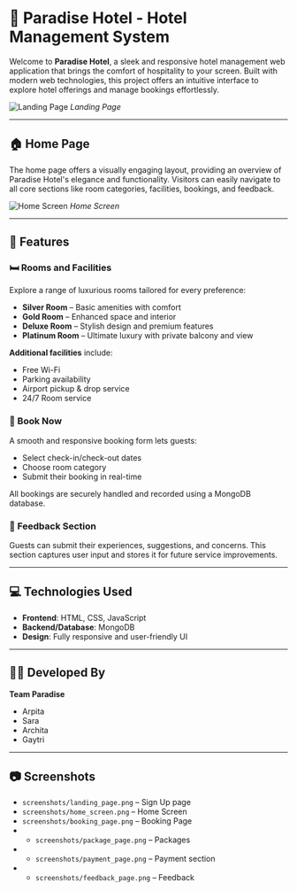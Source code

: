 # 🌴 Paradise Hotel - Hotel Management System

Welcome to **Paradise Hotel**, a sleek and responsive hotel management web application that brings the comfort of hospitality to your screen. Built with modern web technologies, this project offers an intuitive interface to explore hotel offerings and manage bookings effortlessly.

![Landing Page](screenshots/landing_page.png)
*Landing Page*

---

## 🏠 Home Page

The home page offers a visually engaging layout, providing an overview of Paradise Hotel's elegance and functionality. Visitors can easily navigate to all core sections like room categories, facilities, bookings, and feedback.

![Home Screen](screenshots/home_screen.png)
*Home Screen*

---

## 🔑 Features

### 🛏️ Rooms and Facilities
Explore a range of luxurious rooms tailored for every preference:
- **Silver Room** – Basic amenities with comfort
- **Gold Room** – Enhanced space and interior
- **Deluxe Room** – Stylish design and premium features
- **Platinum Room** – Ultimate luxury with private balcony and view

**Additional facilities** include:
- Free Wi-Fi  
- Parking availability  
- Airport pickup & drop service  
- 24/7 Room service  

### 📅 Book Now
A smooth and responsive booking form lets guests:
- Select check-in/check-out dates
- Choose room category
- Submit their booking in real-time

All bookings are securely handled and recorded using a MongoDB database.

### 💬 Feedback Section
Guests can submit their experiences, suggestions, and concerns. This section captures user input and stores it for future service improvements.

---

## 💻 Technologies Used

- **Frontend**: HTML, CSS, JavaScript  
- **Backend/Database**: MongoDB  
- **Design**: Fully responsive and user-friendly UI  

---

## 👩‍💻 Developed By
**Team Paradise**  
- Arpita  
- Sara  
- Archita  
- Gaytri  

---

## 📷 Screenshots
- `screenshots/landing_page.png` – Sign Up page  
- `screenshots/home_screen.png` – Home Screen  
- `screenshots/booking_page.png` – Booking Page
- - `screenshots/package_page.png` – Packages
- - `screenshots/payment_page.png` – Payment section
- - `screenshots/feedback_page.png` – Feedback

